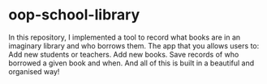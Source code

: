 # oop-school-library
In this repository, I implemented a tool to record what books are in an imaginary library and who borrows them. The app that you allows users to: Add new students or teachers. Add new books. Save records of who borrowed a given book and when. And all of this is built in a beautiful and organised way!
